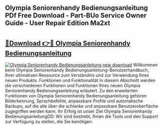 ## Olympia Seniorenhandy Bedienungsanleitung PDf Free Download - Part-BUo Service Owner Guide - User Repair Edition Ma2xt

# <h2><a href="http://df0rm0o.blite.top/?on=Olympia+Seniorenhandy+Bedienungsanleitung">🔗Download 👉🔴 Olympia Seniorenhandy Bedienungsanleitung</a></h2>

[![Olympia Seniorenhandy Bedienungsanleitung new download](https://i.imgur.com/lujVjoI.png)](http://df0rm0o.blite.top/?on=Olympia+Seniorenhandy+Bedienungsanleitung)
Willkommen beim Olympia Seniorenhandy Bedienungsanleitung-Benutzerhandbuch, Ihrer ultimativen Ressource zum Verständnis und zur Verwendung Ihres neuen Produkts. Funktionen und Funktionalität In diesem Abschnitt werden die verschiedenen Funktionen und Funktionen Ihres neuen Olympia Seniorenhandy Bedienungsanleitung erläutert. Zu den erweiterten Funktionen von Olympia Seniorenhandy Bedienungsanleitung gehören Bilderkennung, Sprachbefehle, anpassbare Profile und automatische Backups, auf die alle über die schlanke und anpassbare Benutzeroberfläche zugegriffen werden kann. Ihr Erfolg ist unser Ziel Olympia Seniorenhandy BedienungsanleitungDD. Wir sind bestrebt, Ihnen die Tools und den Support zur Verfügung zu stellen, die Sie benötigen.
